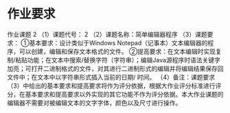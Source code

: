 # 作业要求
作业课题 2
（1）课题代号： 2
（2）课题名称：简单编辑器程序
（3）课题要求：
①基本要求：设计类似于Windows Notepad（记事本）文本编辑器的程序，可以创建，编辑和保存文本格式的文件。
②提高要求：在文本编辑时实现复制/粘贴功能；在文本中搜索/替换字符（字符串）；编辑Java源程序时语法关键字加亮；可打开二进制格式的文件，对其进行二进制形式的编辑并将编辑结果保存回文件中；在文本中以字符串形式插入当前的日期/ 时间。
（4）备注：课题要求（3）中给出的基本要求和提高要求将作为评分依据，根据大作业评分标准进行评分，在基本要求和提高要求以外实现的其它功能不作为评分依据。本大作业课题的编辑器不需要对被编辑文本的文字字体，颜色以及尺寸进行操作。

